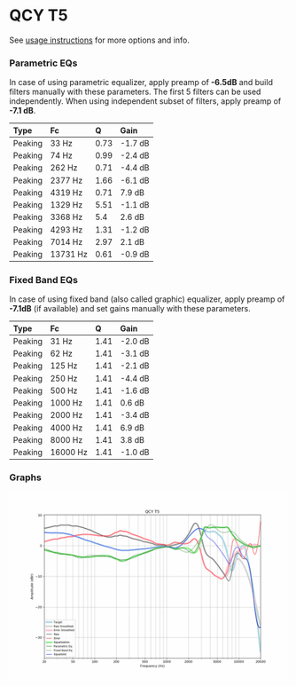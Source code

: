 # QCY T5
See [usage instructions](https://github.com/jaakkopasanen/AutoEq#usage) for more options and info.

### Parametric EQs
In case of using parametric equalizer, apply preamp of **-6.5dB** and build filters manually
with these parameters. The first 5 filters can be used independently.
When using independent subset of filters, apply preamp of **-7.1 dB**.

| Type    | Fc       |    Q | Gain    |
|:--------|:---------|:-----|:--------|
| Peaking | 33 Hz    | 0.73 | -1.7 dB |
| Peaking | 74 Hz    | 0.99 | -2.4 dB |
| Peaking | 262 Hz   | 0.71 | -4.4 dB |
| Peaking | 2377 Hz  | 1.66 | -6.1 dB |
| Peaking | 4319 Hz  | 0.71 | 7.9 dB  |
| Peaking | 1329 Hz  | 5.51 | -1.1 dB |
| Peaking | 3368 Hz  | 5.4  | 2.6 dB  |
| Peaking | 4293 Hz  | 1.31 | -1.2 dB |
| Peaking | 7014 Hz  | 2.97 | 2.1 dB  |
| Peaking | 13731 Hz | 0.61 | -0.9 dB |

### Fixed Band EQs
In case of using fixed band (also called graphic) equalizer, apply preamp of **-7.1dB**
(if available) and set gains manually with these parameters.

| Type    | Fc       |    Q | Gain    |
|:--------|:---------|:-----|:--------|
| Peaking | 31 Hz    | 1.41 | -2.0 dB |
| Peaking | 62 Hz    | 1.41 | -3.1 dB |
| Peaking | 125 Hz   | 1.41 | -2.1 dB |
| Peaking | 250 Hz   | 1.41 | -4.4 dB |
| Peaking | 500 Hz   | 1.41 | -1.6 dB |
| Peaking | 1000 Hz  | 1.41 | 0.6 dB  |
| Peaking | 2000 Hz  | 1.41 | -3.4 dB |
| Peaking | 4000 Hz  | 1.41 | 6.9 dB  |
| Peaking | 8000 Hz  | 1.41 | 3.8 dB  |
| Peaking | 16000 Hz | 1.41 | -1.0 dB |

### Graphs
![](./QCY%20T5.png)